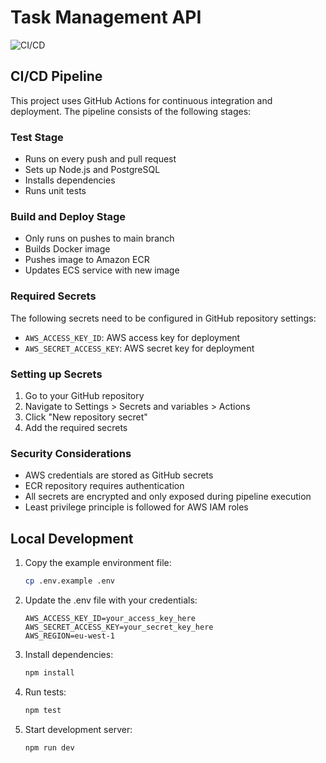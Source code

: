 # Task Management API

![CI/CD](https://github.com/sbeuran/oppizi-be-devops-test/actions/workflows/ci-cd.yml/badge.svg)

## CI/CD Pipeline

This project uses GitHub Actions for continuous integration and deployment. The pipeline consists of the following stages:

### Test Stage
- Runs on every push and pull request
- Sets up Node.js and PostgreSQL
- Installs dependencies
- Runs unit tests

### Build and Deploy Stage
- Only runs on pushes to main branch
- Builds Docker image
- Pushes image to Amazon ECR
- Updates ECS service with new image

### Required Secrets

The following secrets need to be configured in GitHub repository settings:

- `AWS_ACCESS_KEY_ID`: AWS access key for deployment
- `AWS_SECRET_ACCESS_KEY`: AWS secret key for deployment

### Setting up Secrets

1. Go to your GitHub repository
2. Navigate to Settings > Secrets and variables > Actions
3. Click "New repository secret"
4. Add the required secrets

### Security Considerations

- AWS credentials are stored as GitHub secrets
- ECR repository requires authentication
- All secrets are encrypted and only exposed during pipeline execution
- Least privilege principle is followed for AWS IAM roles

## Local Development

1. Copy the example environment file:
   ```bash
   cp .env.example .env
   ```

2. Update the .env file with your credentials:
   ```
   AWS_ACCESS_KEY_ID=your_access_key_here
   AWS_SECRET_ACCESS_KEY=your_secret_key_here
   AWS_REGION=eu-west-1
   ```

3. Install dependencies:
   ```bash
   npm install
   ```

4. Run tests:
   ```bash
   npm test
   ```

5. Start development server:
   ```bash
   npm run dev
   ``` 